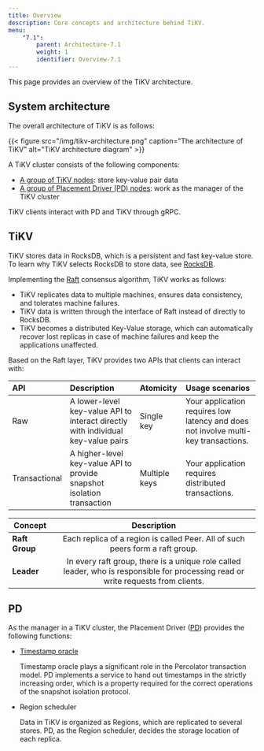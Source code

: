 ```yaml
---
title: Overview
description: Core concepts and architecture behind TiKV.
menu:
    "7.1":
        parent: Architecture-7.1
        weight: 1
        identifier: Overview-7.1
---
```


This page provides an overview of the TiKV architecture.

## System architecture

The overall architecture of TiKV is as follows:

{{< figure
    src="/img/tikv-architecture.png"
    caption="The architecture of TiKV"
    alt="TiKV architecture diagram" >}}

A TiKV cluster consists of the following components:

- [A group of TiKV nodes](./#tikv-cluster): store key-value pair data
- [A group of Placement Driver (PD) nodes](./#pd-cluster): work as the manager of the TiKV cluster

TiKV clients interact with PD and TiKV through gRPC.

## TiKV

TiKV stores data in RocksDB, which is a persistent and fast key-value store. To learn why TiKV selects RocksDB to store data, see [RocksDB](/deep-dive/key-value-engine/rocksdb/).

Implementing the [Raft](/deep-dive/consensus-algorithm/raft/) consensus algorithm, TiKV works as follows:

- TiKV replicates data to multiple machines, ensures data consistency, and tolerates machine failures.
- TiKV data is written through the interface of Raft instead of directly to RocksDB.
- TiKV becomes a distributed Key-Value storage, which can automatically recover lost replicas in case of machine failures and keep the applications unaffected.

Based on the Raft layer, TiKV provides two APIs that clients can interact with:

| API           | Description                                                                           | Atomicity     | Usage scenarios                                                                   |
|:------------- |:------------------------------------------------------------------------------------- |:------------- |:----------------------------------------------------------------------------- |
| Raw           | A lower-level key-value API to interact directly with individual key-value pairs | Single key    | Your application requires low latency and does not involve multi-key transactions. |
| Transactional | A higher-level key-value API to provide snapshot isolation transaction           | Multiple keys | Your application requires distributed transactions.                           |

| Concept        |                                                   Description                                                    |
| -------------- | :--------------------------------------------------------------------------------------------------------------: |
| **Raft Group** |                  Each replica of a region is called Peer. All of such peers form a raft group.                   |
| **Leader**     | In every raft group, there is a unique role called leader, who is responsible for processing read or write requests from clients. |

## PD

As the manager in a TiKV cluster, the Placement Driver ([PD](https://github.com/tikv/pd)) provides the following functions:

- [Timestamp oracle](/deep-dive/distributed-transaction/timestamp-oracle/)

   Timestamp oracle plays a significant role in the Percolator transaction model. PD implements a service to hand out timestamps in the strictly increasing order, which is a property required for the correct operations of the snapshot isolation protocol.

- Region scheduler

    Data in TiKV is organized as Regions, which are replicated to several stores. PD, as the Region scheduler, decides the storage location of each replica.
